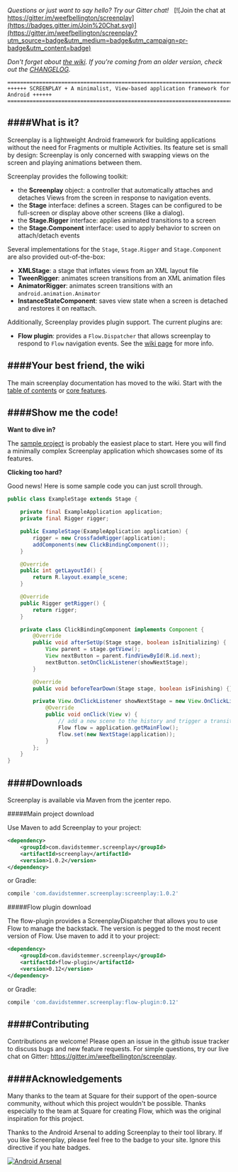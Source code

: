 
*Questions or just want to say hello? Try our Gitter chat!*&nbsp;&nbsp;&nbsp;[![Join the chat at https://gitter.im/weefbellington/screenplay](https://badges.gitter.im/Join%20Chat.svg)](https://gitter.im/weefbellington/screenplay?utm_source=badge&utm_medium=badge&utm_campaign=pr-badge&utm_content=badge)

*Don't forget about [the wiki](https://github.com/weefbellington/screenplay/wiki/Home). If you're coming from an older version, check out the
[CHANGELOG](https://github.com/weefbellington/screenplay/blob/master/CHANGELOG.md).*

```
=====================================================================================
++++++ SCREENPLAY + A minimalist, View-based application framework for Android ++++++
=====================================================================================
```

####What is it?
---

Screenplay is a lightweight Android framework for building applications without the need for Fragments or multiple Activities. Its feature set is small by design: Screenplay is only concerned with swapping views on the screen and playing animations between them.

Screenplay provides the following toolkit:

- the **Screenplay** object: a controller that automatically attaches and detaches Views from the screen in response to navigation events.
- the **Stage** interface: defines a screen. Stages can be configured to be full-screen or display above other screens (like a dialog).
- the **Stage.Rigger** interface: applies animated transitions to a screen
- the **Stage.Component** interface: used to apply behavior to screen on attach/detach events

Several implementations for the `Stage`, `Stage.Rigger` and `Stage.Component` are also provided out-of-the-box:

- **XMLStage**: a stage that inflates views from an XML layout file
- **TweenRigger**: animates screen transitions from an XML animation files
- **AnimatorRigger**: animates screen transitions with an `android.animation.Animator`
- **InstanceStateComponent**: saves view state when a screen is detached and restores it on reattach.


Additionally, Screenplay provides plugin support. The current plugins are:

- **Flow plugin**: provides a `Flow.Dispatcher` that allows screenplay to respond to `Flow` navigation events. See the [wiki page](https://github.com/weefbellington/screenplay/wiki/The-Flow-Plugin) for more info.


####Your best friend, the wiki
---

The main screenplay documentation has moved to the wiki. Start with the [table of contents](https://github.com/weefbellington/screenplay/wiki/Home) or [core features](https://github.com/weefbellington/screenplay/wiki/Core-features).

####Show me the code!
---

**Want to dive in?**

The [sample project](https://github.com/weefbellington/screenplay/tree/master/sample-simple) is probably the easiest place to start. Here you will find a minimally complex Screenplay application which showcases some of its features.


**Clicking too hard?**

Good news! Here is some sample code you can just scroll through.

```java
public class ExampleStage extends Stage {

    private final ExampleApplication application;
    private final Rigger rigger;

    public ExampleStage(ExampleApplication application) {
        rigger = new CrossfadeRigger(application);
        addComponents(new ClickBindingComponent());
    }

    @Override
    public int getLayoutId() {
        return R.layout.example_scene;
    }

    @Override
    public Rigger getRigger() {
        return rigger;
    }

    private class ClickBindingComponent implements Component {
        @Override
        public void afterSetUp(Stage stage, boolean isInitializing) {
            View parent = stage.getView();
            View nextButton = parent.findViewById(R.id.next);
            nextButton.setOnClickListener(showNextStage);
        }

        @Override
        public void beforeTearDown(Stage stage, boolean isFinishing) {}

        private View.OnClickListener showNextStage = new View.OnClickListener() {
            @Override
            public void onClick(View v) {
                // add a new scene to the history and trigger a transition
                Flow flow = application.getMainFlow();
                flow.set(new NextStage(application));
            }
        };
    }
}
```

####Downloads
---

Screenplay is available via Maven from the jcenter repo.

#####Main project download

Use Maven to add Screenplay to your project:

```xml
<dependency>
    <groupId>com.davidstemmer.screenplay</groupId>
    <artifactId>screenplay</artifactId>
    <version>1.0.2</version>
</dependency>
```

or Gradle:

```groovy
compile 'com.davidstemmer.screenplay:screenplay:1.0.2'
```

#####Flow plugin download

The flow-plugin provides a ScreenplayDispatcher that allows you to use Flow to manage the backstack. The version is pegged to the most recent version of Flow. Use maven to add it to your project:

```xml
<dependency>
    <groupId>com.davidstemmer.screenplay</groupId>
    <artifactId>flow-plugin</artifactId>
    <version>0.12</version>
</dependency>
```

or Gradle:

```groovy
compile 'com.davidstemmer.screenplay:flow-plugin:0.12'
```

####Contributing
---

Contributions are welcome! Please open an issue in the github issue tracker to discuss bugs and new feature requests. For simple questions, try our live chat on Gitter: https://gitter.im/weefbellington/screenplay.

####Acknowledgements
---
Many thanks to the team at Square for their support of the open-source community, without which this
project wouldn't be possible. Thanks especially to the team at Square for creating Flow, which was the original inspiration for this project.

Thanks to the Android Arsenal to adding Screenplay to their tool library. If you like Screenplay, please feel free to the badge to your site. Ignore this directive if you hate badges.

[![Android Arsenal](https://img.shields.io/badge/Android%20Arsenal-Screenplay-brightgreen.svg?style=flat)](http://android-arsenal.com/details/1/2709)
